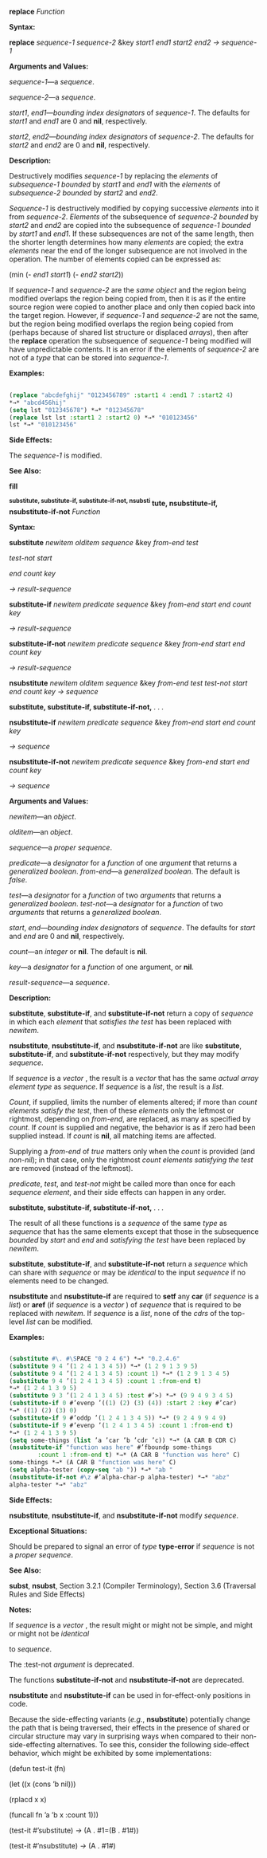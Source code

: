 **replace** *Function* 



**Syntax:** 



**replace** *sequence-1 sequence-2* &amp;key *start1 end1 start2 end2 → sequence-1* 



**Arguments and Values:** 



*sequence-1*—a *sequence*. 



*sequence-2*—a *sequence*. 



*start1*, *end1*—*bounding index designators* of *sequence-1*. The defaults for *start1* and *end1* are 0 and **nil**, respectively. 



*start2*, *end2*—*bounding index designators* of *sequence-2*. The defaults for *start2* and *end2* are 0 and **nil**, respectively. 



**Description:** 



Destructively modifies *sequence-1* by replacing the *elements* of *subsequence-1 bounded* by *start1* and *end1* with the *elements* of *subsequence-2 bounded* by *start2* and *end2*. 



*Sequence-1* is destructively modified by copying successive *elements* into it from *sequence-2*. *Elements* of the subsequence of *sequence-2 bounded* by *start2* and *end2* are copied into the subsequence of *sequence-1 bounded* by *start1* and *end1*. If these subsequences are not of the same length, then the shorter length determines how many *elements* are copied; the extra *elements* near the end of the longer subsequence are not involved in the operation. The number of elements copied can be expressed as: 







 



 



(min (- *end1 start1*) (- *end2 start2*)) 



If *sequence-1* and *sequence-2* are the *same object* and the region being modified overlaps the region being copied from, then it is as if the entire source region were copied to another place and only then copied back into the target region. However, if *sequence-1* and *sequence-2* are not the same, but the region being modified overlaps the region being copied from (perhaps because of shared list structure or displaced *arrays*), then after the **replace** operation the subsequence of *sequence-1* being modified will have unpredictable contents. It is an error if the elements of *sequence-2* are not of a *type* that can be stored into *sequence-1*. 



**Examples:**
```lisp
 
(replace "abcdefghij" "0123456789" :start1 4 :end1 7 :start2 4) 
*→* "abcd456hij" 
(setq lst "012345678") *→* "012345678" 
(replace lst lst :start1 2 :start2 0) *→* "010123456" 
lst *→* "010123456" 

```
**Side Effects:** 



The *sequence-1* is modified. 



**See Also:** 



**fill** 



<b><sup>substitute, substitute-if, substitute-if-not, nsubsti</sup> tute, nsubstitute-if, nsubstitute-if-not</b> <i>Function</i> 



**Syntax:** 



**substitute** *newitem olditem sequence* &amp;key *from-end test* 



*test-not start* 



*end count key* 



*→ result-sequence* 



**substitute-if** *newitem predicate sequence* &amp;key *from-end start end count key* 



*→ result-sequence* 



**substitute-if-not** *newitem predicate sequence* &amp;key *from-end start end count key* 



*→ result-sequence* 



**nsubstitute** *newitem olditem sequence* &amp;key *from-end test test-not start end count key → sequence* 







 



 



**substitute, substitute-if, substitute-if-not,** *. . .* 



**nsubstitute-if** *newitem predicate sequence* &amp;key *from-end start end count key* 



*→ sequence* 



**nsubstitute-if-not** *newitem predicate sequence* &amp;key *from-end start end count key* 



*→ sequence* 



**Arguments and Values:** 



*newitem*—an *object*. 



*olditem*—an *object*. 



*sequence*—a *proper sequence*. 



*predicate*—a *designator* for a *function* of one *argument* that returns a *generalized boolean*. *from-end*—a *generalized boolean*. The default is *false*. 



*test*—a *designator* for a *function* of two *arguments* that returns a *generalized boolean*. *test-not*—a *designator* for a *function* of two *arguments* that returns a *generalized boolean*. 



*start*, *end*—*bounding index designators* of *sequence*. The defaults for *start* and *end* are 0 and **nil**, respectively. 



*count*—an *integer* or **nil**. The default is **nil**. 



*key*—a *designator* for a *function* of one argument, or **nil**. 



*result-sequence*—a *sequence*. 



**Description:** 



**substitute**, **substitute-if**, and **substitute-if-not** return a copy of *sequence* in which each *element* that *satisfies the test* has been replaced with *newitem*. 



**nsubstitute**, **nsubstitute-if**, and **nsubstitute-if-not** are like **substitute**, **substitute-if**, and **substitute-if-not** respectively, but they may modify *sequence*. 



If *sequence* is a *vector* , the result is a *vector* that has the same *actual array element type* as *sequence*. If *sequence* is a *list*, the result is a *list*. 



*Count*, if supplied, limits the number of elements altered; if more than *count elements satisfy the test*, then of these *elements* only the leftmost or rightmost, depending on *from-end*, are replaced, as many as specified by *count*. If *count* is supplied and negative, the behavior is as if zero had been supplied instead. If *count* is **nil**, all matching items are affected. 



Supplying a *from-end* of *true* matters only when the *count* is provided (and *non-nil*); in that case, only the rightmost *count elements satisfying the test* are removed (instead of the leftmost). 



*predicate*, *test*, and *test-not* might be called more than once for each *sequence element*, and their side effects can happen in any order. 







 



 



**substitute, substitute-if, substitute-if-not,** *. . .* 



The result of all these functions is a *sequence* of the same *type* as *sequence* that has the same elements except that those in the subsequence *bounded* by *start* and *end* and *satisfying the test* have been replaced by *newitem*. 



**substitute**, **substitute-if**, and **substitute-if-not** return a *sequence* which can share with *sequence* or may be *identical* to the input *sequence* if no elements need to be changed. 



**nsubstitute** and **nsubstitute-if** are required to **setf** any **car** (if *sequence* is a *list*) or **aref** (if *sequence* is a *vector* ) of *sequence* that is required to be replaced with *newitem*. If *sequence* is a *list*, none of the *cdrs* of the top-level *list* can be modified. 



**Examples:**
```lisp

(substitute #\. #\SPACE "0 2 4 6") *→* "0.2.4.6" 
(substitute 9 4 ’(1 2 4 1 3 4 5)) *→* (1 2 9 1 3 9 5) 
(substitute 9 4 ’(1 2 4 1 3 4 5) :count 1) *→* (1 2 9 1 3 4 5) 
(substitute 9 4 ’(1 2 4 1 3 4 5) :count 1 :from-end t) 
*→* (1 2 4 1 3 9 5) 
(substitute 9 3 ’(1 2 4 1 3 4 5) :test #’>) *→* (9 9 4 9 3 4 5) 
(substitute-if 0 #’evenp ’((1) (2) (3) (4)) :start 2 :key #’car) 
*→* ((1) (2) (3) 0) 
(substitute-if 9 #’oddp ’(1 2 4 1 3 4 5)) *→* (9 2 4 9 9 4 9) 
(substitute-if 9 #’evenp ’(1 2 4 1 3 4 5) :count 1 :from-end t) 
*→* (1 2 4 1 3 9 5) 
(setq some-things (list ’a ’car ’b ’cdr ’c)) *→* (A CAR B CDR C) 
(nsubstitute-if "function was here" #’fboundp some-things 
		:count 1 :from-end t) *→* (A CAR B "function was here" C) 
some-things *→* (A CAR B "function was here" C) 
(setq alpha-tester (copy-seq "ab ")) *→* "ab " 
(nsubstitute-if-not #\z #’alpha-char-p alpha-tester) *→* "abz" 
alpha-tester *→* "abz" 

```
**Side Effects:** 



**nsubstitute**, **nsubstitute-if**, and **nsubstitute-if-not** modify *sequence*. 



**Exceptional Situations:** 



Should be prepared to signal an error of *type* **type-error** if *sequence* is not a *proper sequence*. 



**See Also:** 



**subst**, **nsubst**, Section 3.2.1 (Compiler Terminology), Section 3.6 (Traversal Rules and Side Effects) 



**Notes:** 



If *sequence* is a *vector* , the result might or might not be simple, and might or might not be *identical* 



 



 



to *sequence*. 



The :test-not *argument* is deprecated. 



The functions **substitute-if-not** and **nsubstitute-if-not** are deprecated. 



**nsubstitute** and **nsubstitute-if** can be used in for-effect-only positions in code. 



Because the side-effecting variants (*e.g.*, **nsubstitute**) potentially change the path that is being traversed, their effects in the presence of shared or circular structure may vary in surprising ways when compared to their non-side-effecting alternatives. To see this, consider the following side-effect behavior, which might be exhibited by some implementations: 



(defun test-it (fn) 



(let ((x (cons ’b nil))) 



(rplacd x x) 



(funcall fn ’a ’b x :count 1))) 



(test-it #’substitute) *→* (A . #1=(B . #1#)) 



(test-it #’nsubstitute) *→* (A . #1#) 




